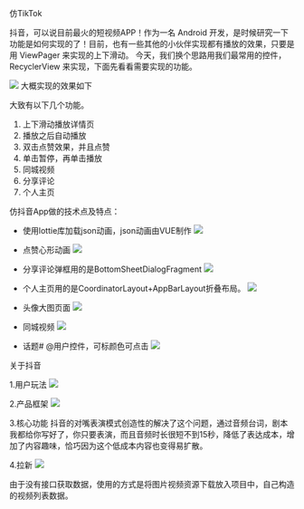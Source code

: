 仿TikTok

抖音，可以说目前最火的短视频APP！作为一名 Android 开发，是时候研究一下功能是如何实现的了！目前，也有一些其他的小伙伴实现都有播放的效果，只要是用 ViewPager 来实现的上下滑动。 今天，我们换个思路用我们最常用的控件，RecyclerView 来实现，下面先看看需要实现的功能。

![](https://upload-images.jianshu.io/upload_images/8669504-e0830fc715f87cb2.gif?imageMogr2/auto-orient/strip)
大概实现的效果如下


大致有以下几个功能。
1. 上下滑动播放详情页
2. 播放之后自动播放
3. 双击点赞效果，并且点赞
4. 单击暂停，再单击播放
5. 同城视频
6. 分享评论
7. 个人主页

仿抖音App做的技术点及特点：


- 使用lottie库加载json动画，json动画由VUE制作
![](https://upload-images.jianshu.io/upload_images/8669504-dd45e579a049a9c3.gif?imageMogr2/auto-orient/strip)


- 点赞心形动画
![](https://upload-images.jianshu.io/upload_images/8669504-fccfa86f71641144.gif?imageMogr2/auto-orient/strip)


- 分享评论弹框用的是BottomSheetDialogFragment
![](https://upload-images.jianshu.io/upload_images/8669504-edd6777f1ba8733a.gif?imageMogr2/auto-orient/strip)


- 个人主页用的是CoordinatorLayout+AppBarLayout折叠布局。
![](https://upload-images.jianshu.io/upload_images/8669504-ca63d12612869f5d.gif?imageMogr2/auto-orient/strip)


- 头像大图页面
![](https://upload-images.jianshu.io/upload_images/8669504-94434ff349aec811.gif?imageMogr2/auto-orient/strip)


- 同城视频
![](https://upload-images.jianshu.io/upload_images/8669504-fb5e3e9ad10cd1c5.gif?imageMogr2/auto-orient/strip)

- 话题# @用户控件，可标颜色可点击
![](https://upload-images.jianshu.io/upload_images/8669504-475553d2484c356a.png?imageMogr2/auto-orient/strip%7CimageView2/2/w/400)


关于抖音

1.用户玩法
![](https://upload-images.jianshu.io/upload_images/8669504-18e92aa34cdebc9d.png?imageMogr2/auto-orient/strip%7CimageView2/2/w/800)


2.产品框架
![](https://upload-images.jianshu.io/upload_images/8669504-a39d675b64260dd5.png?imageMogr2/auto-orient/strip%7CimageView2/2/w/800)


3.核心功能
抖音的对嘴表演模式创造性的解决了这个问题，通过音频台词，剧本我都给你写好了，你只要表演，而且音频时长很短不到15秒，降低了表达成本，增加了内容趣味，恰巧因为这个低成本内容也变得易扩散。


4.拉新
![](https://upload-images.jianshu.io/upload_images/8669504-ff8114efb2a74747.png?imageMogr2/auto-orient/strip%7CimageView2/2/w/800)


由于没有接口获取数据，使用的方式是将图片视频资源下载放入项目中，自己构造的视频列表数据。